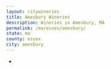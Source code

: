 ```yaml
---
layout: citywineries
title: Amesbury Wineries
description: Wineries in Amesbury, MA
permalink: /ma/essex/amesbury/
state: ma
county: essex
city: amesbury
---
```

-
